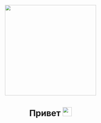 <div id="header" align="center">
  <img src="https://i.giphy.com/media/v1.Y2lkPTc5MGI3NjExa2g4eDgyd3UxeGZuZzZ6YWlvNjYyenc1bWUwbXJ1ZnNtNTVkamplZiZlcD12MV9pbnRlcm5hbF9naWZfYnlfaWQmY3Q9Zw/2IudUHdI075HL02Pkk/giphy.gif" width="300"/>
</div>

<h1 align="center">
  Привет
  <img src="https://media.giphy.com/media/hvRJCLFzcasrR4ia7z/giphy.gif" width="30px"/>
</h1>
